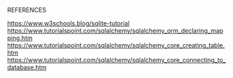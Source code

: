 REFERENCES

https://www.w3schools.blog/sqlite-tutorial
https://www.tutorialspoint.com/sqlalchemy/sqlalchemy_orm_declaring_mapping.htm
https://www.tutorialspoint.com/sqlalchemy/sqlalchemy_core_creating_table.htm
https://www.tutorialspoint.com/sqlalchemy/sqlalchemy_core_connecting_to_database.htm
